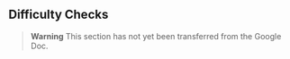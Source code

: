 ## Difficulty Checks

> **Warning**
> This section has not yet been transferred from the Google Doc.
